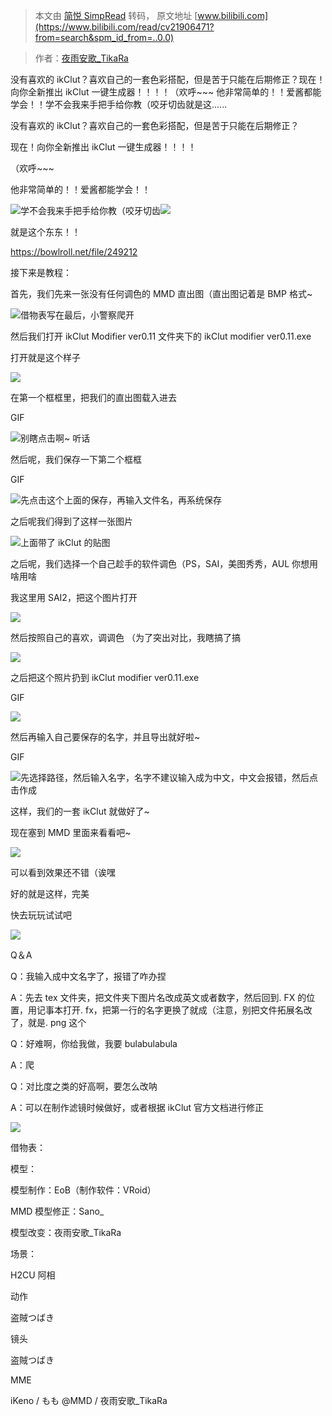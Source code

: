 > 本文由 [简悦 SimpRead](http://ksria.com/simpread/) 转码， 原文地址 [www.bilibili.com](https://www.bilibili.com/read/cv21906471?from=search&spm_id_from=..0.0)

> 作者：[夜雨安歌_TikaRa](https://space.bilibili.com/374412219)

 没有喜欢的 ikClut？喜欢自己的一套色彩搭配，但是苦于只能在后期修正？现在！向你全新推出 ikClut 一键生成器！！！！（欢呼~~~ 他非常简单的！！爱酱都能学会！！学不会我来手把手给你教（咬牙切齿就是这......

没有喜欢的 ikClut？喜欢自己的一套色彩搭配，但是苦于只能在后期修正？

现在！向你全新推出 ikClut 一键生成器！！！！

（欢呼~~~

他非常简单的！！爱酱都能学会！！

![](http://i0.hdslb.com/bfs/article/da9bd94ad68cba4d084c69aaa89a1989e955a8d8.jpg@560w_590h_progressive.webp)学不会我来手把手给你教（咬牙切齿![](http://i0.hdslb.com/bfs/article/02db465212d3c374a43c60fa2625cc1caeaab796.png)

就是这个东东！！

https://bowlroll.net/file/249212

接下来是教程：

首先，我们先来一张没有任何调色的 MMD 直出图（直出图记着是 BMP 格式~

![](http://i0.hdslb.com/bfs/article/467fab42be2d930fac087a78ca3deb1f2bf1fb61.jpg@942w_432h_progressive.webp)借物表写在最后，小警察爬开  

然后我们打开 ikClut Modifier ver0.11 文件夹下的 ikClut modifier ver0.11.exe

打开就是这个样子

![](http://i0.hdslb.com/bfs/article/bc8c109cdde01c5b0c15c0ff841760b7636fe2d8.png@746w_1275h_progressive.webp)

在第一个框框里，把我们的直出图载入进去

GIF

![](http://i0.hdslb.com/bfs/article/9716698a79aad75a91ff957a8f5f108b42377874.gif@942w_531h_progressive.webp)别瞎点击啊~ 听话

然后呢，我们保存一下第二个框框

GIF

![](http://i0.hdslb.com/bfs/article/3499127fe0830a20b098600a86a2df08cdb9fcc1.gif@942w_531h_progressive.webp)先点击这个上面的保存，再输入文件名，再系统保存

之后呢我们得到了这样一张图片

![](http://i0.hdslb.com/bfs/article/6f2a8edc15427a23c17160482a2dbc876861773d.png@942w_449h_progressive.webp)上面带了 ikClut 的贴图

之后呢，我们选择一个自己趁手的软件调色（PS，SAI，美图秀秀，AUL 你想用啥用啥

我这里用 SAI2，把这个图片打开

![](http://i0.hdslb.com/bfs/article/06674c56252f4b1a910a9c1445cbdc622c48875c.png@942w_513h_progressive.webp)

然后按照自己的喜欢，调调色 （为了突出对比，我瞎搞了搞

![](http://i0.hdslb.com/bfs/article/ec2cd4da75bedbed050542a75a96c41ae680b9ea.png@942w_449h_progressive.webp)

之后把这个照片扔到 ikClut modifier ver0.11.exe

GIF

![](http://i0.hdslb.com/bfs/article/03a82eef9bd0016d65fbe4b114e722722f454405.gif@942w_531h_progressive.webp)

然后再输入自己要保存的名字，并且导出就好啦~

GIF

![](http://i0.hdslb.com/bfs/article/70fa55aae48aa172645073859fc54c999b7220ed.gif@942w_531h_progressive.webp)先选择路径，然后输入名字，名字不建议输入成为中文，中文会报错，然后点击作成

这样，我们的一套 ikClut 就做好了~

现在塞到 MMD 里面来看看吧~

![](http://i0.hdslb.com/bfs/article/bbb7791a61b9e574f21e0ecc3cc892fcc45b0d0d.png@942w_509h_progressive.webp)

可以看到效果还不错（诶嘿

好的就是这样，完美

快去玩玩试试吧

![](http://i0.hdslb.com/bfs/article/02db465212d3c374a43c60fa2625cc1caeaab796.png)

Q＆A

Q：我输入成中文名字了，报错了咋办捏

A：先去 tex 文件夹，把文件夹下图片名改成英文或者数字，然后回到. FX 的位置，用记事本打开. fx，把第一行的名字更换了就成（注意，别把文件拓展名改了，就是. png 这个

Q：好难啊，你给我做，我要 bulabulabula

A：爬

Q：对比度之类的好高啊，要怎么改呐

A：可以在制作滤镜时候做好，或者根据 ikClut 官方文档进行修正

![](http://i0.hdslb.com/bfs/article/02db465212d3c374a43c60fa2625cc1caeaab796.png)

借物表：  

模型：

模型制作：EoB（制作软件：VRoid）

MMD 模型修正：Sano_

模型改变：夜雨安歌_TikaRa

场景：

H2CU 阿相

动作

盗賊つばき

镜头

盗賊つばき

MME

iKeno / もも @MMD / 夜雨安歌_TikaRa
